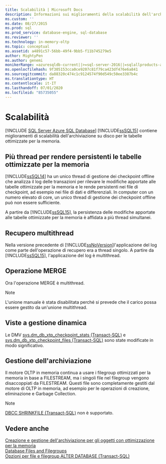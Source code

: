 ```yaml
---
title: Scalabilità | Microsoft Docs
description: Informazioni sui miglioramenti della scalabilità dell'archiviazione su disco per le tabelle ottimizzate per la memoria in SQL Server, ad esempio l'uso di più thread per rendere persistenti le tabelle.
ms.custom: ''
ms.date: 08/27/2015
ms.prod: sql
ms.prod_service: database-engine, sql-database
ms.reviewer: ''
ms.technology: in-memory-oltp
ms.topic: conceptual
ms.assetid: a4891c57-56bb-49f4-9bb5-f11b745279e5
author: MightyPen
ms.author: genemi
monikerRange: =azuresqldb-current||>=sql-server-2016||=sqlallproducts-allversions||>=sql-server-linux-2017||=azuresqldb-mi-current
ms.openlocfilehash: 9f305153cca0ce9207c81f79ca423df476e6a841
ms.sourcegitcommit: da88320c474c1c9124574f90d549c50ee3387b4c
ms.translationtype: HT
ms.contentlocale: it-IT
ms.lasthandoff: 07/01/2020
ms.locfileid: "85735055"
---
```

# <a name="scalability"></a>Scalabilità
[!INCLUDE [SQL Server Azure SQL Database](../../includes/applies-to-version/sql-asdb.md)]
[!INCLUDE[ssSQL15](../../includes/sssql15-md.md)] contiene miglioramenti di scalabilità dell'archiviazione su disco per le tabelle ottimizzate per la memoria. 

## <a name="multiple-threads-to-persist-memory-optimized-tables"></a>Più thread per rendere persistenti le tabelle ottimizzate per la memoria  
  
[!INCLUDE[ssSQL14](../../includes/sssql14-md.md)] ha un unico thread di gestione dei checkpoint offline che analizza il log delle transazioni per rilevare le modifiche apportate alle tabelle ottimizzate per la memoria e le rende persistenti nei file di checkpoint, ad esempio nei file di dati e differenziali. In computer con un numero elevato di core, un unico thread di gestione dei checkpoint offline può non essere sufficiente.  
  
A partire da [!INCLUDE[ssSQL15](../../includes/sssql15-md.md)], la persistenza delle modifiche apportate alle tabelle ottimizzate per la memoria è affidata a più thread simultanei.  
  
## <a name="multi-threaded-recovery"></a>Recupero multithread
Nella versione precedente di [!INCLUDE[ssNoVersion](../../includes/ssnoversion-md.md)]l'applicazione del log come parte dell'operazione di recupero era a thread singolo. A partire da [!INCLUDE[ssSQL15](../../includes/sssql15-md.md)], l'applicazione del log è multithread.  
  
## <a name="merge-operation"></a>Operazione MERGE  
Ora l'operazione MERGE è multithread.  
   
> [!NOTE]
> L'unione manuale è stata disabilitata perché si prevede che il carico possa essere gestito da un'unione multithread. 

## <a name="dynamic-management-views"></a>Viste a gestione dinamica  
Le DMV [sys.dm_db_xtp_checkpoint_stats &#40;Transact-SQL&#41;](../../relational-databases/system-dynamic-management-views/sys-dm-db-xtp-checkpoint-stats-transact-sql.md) e [sys.dm_db_xtp_checkpoint_files &#40;Transact-SQL&#41;](../../relational-databases/system-dynamic-management-views/sys-dm-db-xtp-checkpoint-files-transact-sql.md) sono state modificate in modo significativo.  

## <a name="storage-management"></a>Gestione dell'archiviazione
Il motore OLTP in memoria continua a usare i filegroup ottimizzati per la memoria in base a FILESTREAM, ma i singoli file nel filegroup vengono disaccoppiati da FILESTREAM. Questi file sono completamente gestiti dal motore di OLTP in memoria, ad esempio per le operazioni di creazione, eliminazione e Garbage Collection. 

> [!NOTE]
> [DBCC SHRINKFILE &#40;Transact-SQL&#41;](../../t-sql/database-console-commands/dbcc-shrinkfile-transact-sql.md) non è supportato.  
  
## <a name="see-also"></a>Vedere anche   
[Creazione e gestione dell'archiviazione per gli oggetti con ottimizzazione per la memoria](../../relational-databases/in-memory-oltp/creating-and-managing-storage-for-memory-optimized-objects.md)     
[Database Files and Filegroups](../../relational-databases/databases/database-files-and-filegroups.md)    
[Opzioni per file e filegroup ALTER DATABASE (Transact-SQL)](../../t-sql/statements/alter-database-transact-sql-file-and-filegroup-options.md)    
